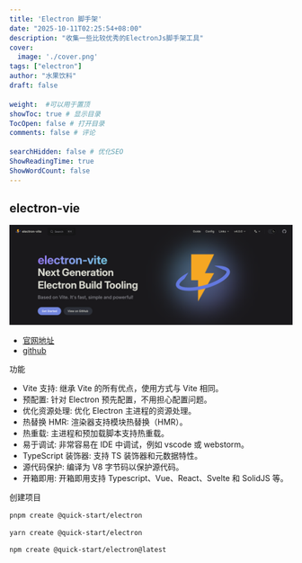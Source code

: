 ```yaml
---
title: 'Electron 脚手架'
date: "2025-10-11T02:25:54+08:00"
description: "收集一些比较优秀的ElectronJs脚手架工具"
cover:
  image: './cover.png'
tags: ["electron"]
author: "水果饮料"
draft: false

weight:  #可以用于置顶
showToc: true # 显示目录
TocOpen: false # 打开目录
comments: false # 评论

searchHidden: false # 优化SEO
ShowReadingTime: true
ShowWordCount: false
---
```




## electron-vie

![electron-vite](./electron-vite.png)

- <a href="https://electron-vite.org" alt="官网地址" target="_blank">官网地址</a>
- <a href="https://github.com/alex8088/electron-vite" alt="github" target="_blank">github</a>

功能

- Vite 支持: 继承 Vite 的所有优点，使用方式与 Vite 相同。
- 预配置: 针对 Electron 预先配置，不用担心配置问题。
- 优化资源处理: 优化 Electron 主进程的资源处理。
- 热替换 HMR: 渲染器支持模块热替换（HMR）。
- 热重载: 主进程和预加载脚本支持热重载。
- 易于调试: 非常容易在 IDE 中调试，例如 vscode 或 webstorm。
- TypeScript 装饰器: 支持 TS 装饰器和元数据特性。
- 源代码保护: 编译为 V8 字节码以保护源代码。
- 开箱即用: 开箱即用支持 Typescript、Vue、React、Svelte 和 SolidJS 等。

创建项目

```bash
pnpm create @quick-start/electron
```

```bash
yarn create @quick-start/electron
```

```bash
npm create @quick-start/electron@latest
```
